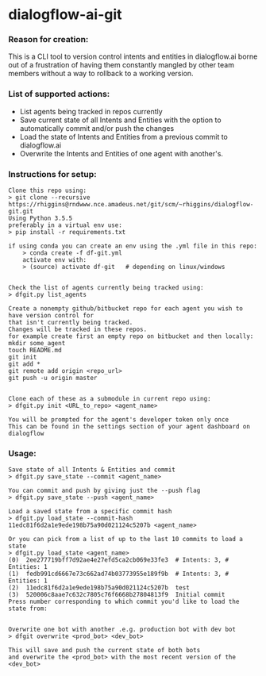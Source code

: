 # dialogflow-ai-git
### Reason for creation:
This is a CLI tool to version control intents and entities in dialogflow.ai borne out of a frustration of having them constantly mangled by other team members without a way to rollback to a working version.

### List of supported actions:
* List agents being tracked in repos currently
* Save current state of all Intents and Entities with the option to automatically commit and/or push the changes
* Load the state of Intents and Entities from a previous commit to dialogflow.ai
* Overwrite the Intents and Entities of one agent with another's.

### Instructions for setup:
```
Clone this repo using:
> git clone --recursive https://rhiggins@rndwww.nce.amadeus.net/git/scm/~rhiggins/dialogflow-git.git
Using Python 3.5.5
preferably in a virtual env use:
> pip install -r requirements.txt

if using conda you can create an env using the .yml file in this repo:
    > conda create -f df-git.yml
    activate env with:
    > (source) activate df-git   # depending on linux/windows


Check the list of agents currently being tracked using:
> dfgit.py list_agents

Create a nonempty github/bitbucket repo for each agent you wish to have version control for
that isn't currently being tracked.
Changes will be tracked in these repos.
for example create first an empty repo on bitbucket and then locally:
mkdir some_agent
touch README.md
git init
git add *
git remote add origin <repo_url>
git push -u origin master


Clone each of these as a submodule in current repo using:
> dfgit.py init <URL_to_repo> <agent_name>

You will be prompted for the agent's developer token only once
This can be found in the settings section of your agent dashboard on dialogflow
```
### Usage:
```
Save state of all Intents & Entities and commit
> dfgit.py save_state --commit <agent_name>

You can commit and push by giving just the --push flag
> dfgit.py save_state --push <agent_name>

Load a saved state from a specific commit hash
> dfgit.py load_state --commit-hash 11edc81f6d2a1e9ede198b75a90d021124c5207b <agent_name>

Or you can pick from a list of up to the last 10 commits to load a state
> dfgit.py load_state <agent_name>
(0)  2ee277719bff7d92ae4e27efd5ca2cb069e33fe3  # Intents: 3, # Entities: 1
(1)  fedb991cd6667e73c662ad74b03773955e189f9b  # Intents: 3, # Entities: 1
(2)  11edc81f6d2a1e9ede198b75a90d021124c5207b  test
(3)  520006c8aae7c632c7805c76f6668b27804813f9  Initial commit
Press number corresponding to which commit you'd like to load the state from:


Overwrite one bot with another .e.g. production bot with dev bot
> dfgit overwrite <prod_bot> <dev_bot>

This will save and push the current state of both bots
and overwrite the <prod_bot> with the most recent version of the <dev_bot>
```
